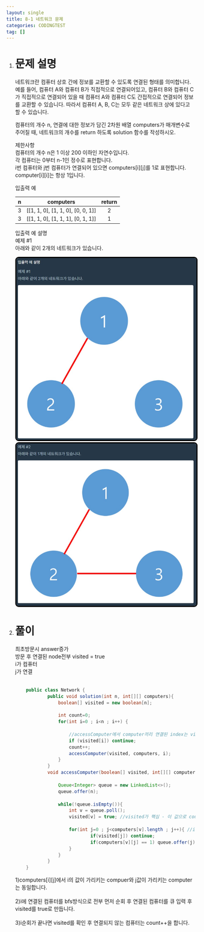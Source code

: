 ```yaml
---
layout: single
title: 8-1 네트워크 문제
categories: CODINGTEST
tag: []
---
```

   	
1. # 문제 설명
	네트워크란 컴퓨터 상호 간에 정보를 교환할 수 있도록 연결된 형태를 의미합니다. 예를 들어, 컴퓨터 A와 컴퓨터 B가 직접적으로 연결되어있고, 컴퓨터 B와 컴퓨터 C가 직접적으로 연결되어 있을 때 컴퓨터 A와 컴퓨터 C도 간접적으로 연결되어 정보를 교환할 수 있습니다. 따라서 컴퓨터 A, B, C는 모두 같은 네트워크 상에 있다고 할 수 있습니다.

	컴퓨터의 개수 n, 연결에 대한 정보가 담긴 2차원 배열 computers가 매개변수로 주어질 때, 네트워크의 개수를 return 하도록 solution 함수를 작성하시오.

	제한사항   
	컴퓨터의 개수 n은 1 이상 200 이하인 자연수입니다.   
	각 컴퓨터는 0부터 n-1인 정수로 표현합니다.   
	i번 컴퓨터와 j번 컴퓨터가 연결되어 있으면 computers[i][j]를 1로 표현합니다.   
	computer[i][i]는 항상 1입니다.   

	입출력 예

	|  n   |              computers            | return |
	|:----:|:---------------------------------:|:------:|
	|   3  | [[1, 1, 0], [1, 1, 0], [0, 0, 1]] |    2   |
	|   3  | [[1, 1, 0], [1, 1, 1], [0, 1, 1]] |    1   |

	입출력 예 설명   
	예제 #1   
	아래와 같이 2개의 네트워크가 있습니다.   

	<img style="border: 3px solid black;border-radius:9px;width:900px;" src="../../imgs/cote/network_problem(2).jpg">   

	<img style="border: 3px solid black;border-radius:9px;width:900px;" src="../../imgs/cote/network_problem(3).jpg">   

1. # 풀이   
	최초방문시 answer증가   
	방문 후 연결된 node전부 visited = true   
	i가 컴퓨터   
	j가 연결   

	```java
				
		public class Network {
				public void solution(int n, int[][] computers){
					boolean[] visited = new boolean[n];

					int count=0;
					for(int i=0 ; i<n ; i++) {
						
						//accessComputer에서 computer끼리 연결된 index는 visited가 true가 되어  contiune가 되고, 연결되지 않은 최초 방문한 index값만 count++하게 된다.
						if (visited[i]) continue; 
						count++;
						accessComputer(visited, computers, i);
					}
				}
				void accessComputer(boolean[] visited, int[][] computers, int n) {

					Queue<Integer> queue = new LinkedList<>();
					queue.offer(n);

					while(!queue.isEmpty()){
						int v = queue.poll();
						visited[v] = true; //visited가 핵심 - 이 값으로 count를 결정

						for(int j=0 ; j<computers[v].length ; j++){ //i번째 인덱스에 연결된 모든 컴퓨터를 순회
								if(visited[j]) continue;
								if(computers[v][j] == 1) queue.offer(j); //값이 1로 연결된 컴퓨터가 있으면 큐에 넣고 visited=true로 만든다.
						}
					}
				}
		}
	``` 
		
	1)computers[i][j]에서 i의 값이 가리키는 compuer와 j값이 가리키는 computer는 동일합니다.   
	<br>
	2)i에 연결된 컴퓨터를 bfs방식으로 전부 먼저 순회 후 연결된 컴퓨터를 큐 입력 후 visited를 true로 만듭니다.   
	<br>
	3)i순회가 끝나면 visited를 확인 후 연결되지 않는 컴퓨터는 count++을 합니다.   

